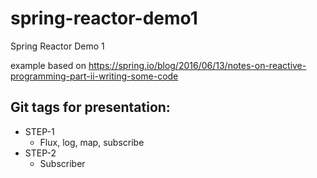 # spring-reactor-demo1
Spring Reactor Demo 1

example based on https://spring.io/blog/2016/06/13/notes-on-reactive-programming-part-ii-writing-some-code


## Git tags for presentation:
* STEP-1
    * Flux, log, map, subscribe
* STEP-2
    * Subscriber
    